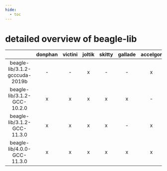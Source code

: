 ```yaml
---
hide:
  - toc
---
```


detailed overview of beagle-lib
===============================

| |donphan|victini|joltik|skitty|gallade|accelgor|swalot|doduo|
| :---: | :---: | :---: | :---: | :---: | :---: | :---: | :---: | :---: |
|beagle-lib/3.1.2-gcccuda-2019b|-|-|x|-|-|x|-|-|
|beagle-lib/3.1.2-GCC-10.2.0|x|x|x|x|x|-|x|x|
|beagle-lib/3.1.2-GCC-11.3.0|x|x|x|x|-|x|x|x|
|beagle-lib/4.0.0-GCC-11.3.0|x|x|x|x|x|x|x|x|
